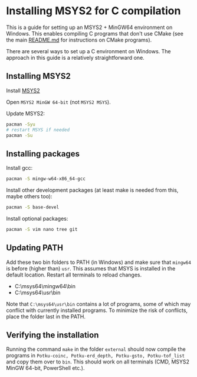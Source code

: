 # Installing MSYS2 for C compilation

This is a guide for setting up an MSYS2 + MinGW64 environment on Windows. This enables compiling C programs that don't use CMake (see the main [README.md](README.md) for instructions on CMake programs).

There are several ways to set up a C environment on Windows. The approach in this guide is a relatively straightforward one.

## Installing MSYS2

Install [MSYS2](https://www.msys2.org/)

Open `MSYS2 MinGW 64-bit` (not `MSYS2 MSYS`).

Update MSYS2:
```sh
pacman -Syu
# restart MSYS if needed
pacman -Su
```

## Installing packages

Install gcc:
```sh
pacman -S mingw-w64-x86_64-gcc
```

Install other development packages (at least make is needed from this, maybe others too):
```sh
pacman -S base-devel
```

Install optional packages:
```sh
pacman -S vim nano tree git
```

## Updating PATH

Add these two bin folders to PATH (in Windows) and make sure that `mingw64` is before (higher than) `usr`. This assumes that MSYS is installed in the default location. Restart all terminals to reload changes.

- C:\msys64\mingw64\bin
- C:\msys64\usr\bin

Note that `C:\msys64\usr\bin` contains a lot of programs, some of which may conflict with currently installed programs. To minimize the risk of conflicts, place the folder last in the PATH.

## Verifying the installation

Running the command `make` in the folder `external` should now compile the programs in `Potku-coinc, Potku-erd_depth, Potku-gsto, Potku-tof_list` and copy them over to `bin`. This should work on all terminals (CMD, MSYS2 MinGW 64-bit, PowerShell etc.).
